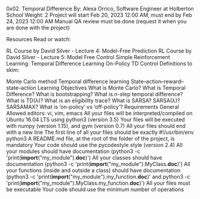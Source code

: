 0x02. Temporal Difference
 By: Alexa Orrico, Software Engineer at Holberton School
 Weight: 2
 Project will start Feb 20, 2023 12:00 AM, must end by Feb 24, 2023 12:00 AM
 Manual QA review must be done (request it when you are done with the project)


Resources
Read or watch:

RL Course by David Silver - Lecture 4: Model-Free Prediction
RL Course by David Silver - Lecture 5: Model Free Control
Simple Reinforcement Learning: Temporal Difference Learning
On-Policy TD Control
Definitions to skim:

Monte Carlo method
Temporal difference learning
State–action–reward–state–action
Learning Objectives
What is Monte Carlo?
What is Temporal Difference?
What is bootstrapping?
What is n-step temporal difference?
What is TD(λ)?
What is an eligibility trace?
What is SARSA? SARSA(λ)? SARSAMAX?
What is ‘on-policy’ vs ‘off-policy’?
Requirements
General
Allowed editors: vi, vim, emacs
All your files will be interpreted/compiled on Ubuntu 16.04 LTS using python3 (version 3.5)
Your files will be executed with numpy (version 1.15), and gym (version 0.7)
All your files should end with a new line
The first line of all your files should be exactly #!/usr/bin/env python3
A README.md file, at the root of the folder of the project, is mandatory
Your code should use the pycodestyle style (version 2.4)
All your modules should have documentation (python3 -c 'print(__import__("my_module").__doc__)')
All your classes should have documentation (python3 -c 'print(__import__("my_module").MyClass.__doc__)')
All your functions (inside and outside a class) should have documentation (python3 -c 'print(__import__("my_module").my_function.__doc__)' and python3 -c 'print(__import__("my_module").MyClass.my_function.__doc__)')
All your files must be executable
Your code should use the minimum number of operations